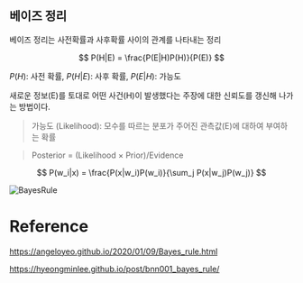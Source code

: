 
## 베이즈 정리

베이즈 정리는 사전확률과 사후확률 사이의 관계를 나타내는 정리

$$
P(H|E) = \frac{P(E|H)P(H)}{P(E)}
$$

$P(H)$: 사전 확률, $P(H|E)$: 사후 확률, $P(E|H)$: 가능도

새로운 정보(E)를 토대로 어떤 사건(H)이 발생했다는 주장에 대한 신뢰도를 갱신해 나가는 방법이다.

> 가능도 (Likelihood): 모수를 따르는 분포가 주어진 관측값(E)에 대하여 부여하는 확률
 
> Posterior = (Likelihood $\times$ Prior)/Evidence

$$
P(w_i|x) = \frac{P(x|w_i)P(w_i)}{\sum_j P(x|w_j)P(w_j)}
$$

![BayesRule](https://raw.githubusercontent.com/angeloyeo/angeloyeo.github.io/master/pics/2020-01-09-Bayes_rule/pic1.png)

# Reference

https://angeloyeo.github.io/2020/01/09/Bayes_rule.html

https://hyeongminlee.github.io/post/bnn001_bayes_rule/